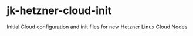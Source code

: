 # jk-hetzner-cloud-init
Initial Cloud configuration and init files for new Hetzner Linux Cloud Nodes
